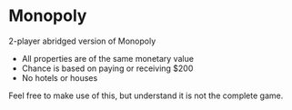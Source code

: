 # Monopoly
2-player abridged version of Monopoly
- All properties are of the same monetary value
- Chance is based on paying or receiving $200
- No hotels or houses

Feel free to make use of this, but understand it is not the complete game.
